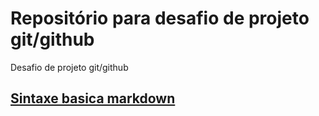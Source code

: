 # Repositório para desafio de projeto git/github
Desafio de projeto git/github 
## [Sintaxe basica markdown](https://www.markdownguide.org/)
